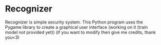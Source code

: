 # Recognizer
Recognizer is simple security system. This Python program uses the Pygame library to create a graphical user interface (working on it (train model not provided yet))
(if you want to modify then give me credits, thank you<3)
